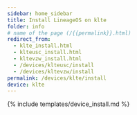 ```yaml
---
sidebar: home_sidebar
title: Install LineageOS on klte
folder: info
# name of the page (/{{permalink}}.html)
redirect_from:
  - klte_install.html
  - klteusc_install.html
  - kltevzw_install.html
  - /devices/klteusc/install
  - /devices/kltevzw/install
permalink: /devices/klte/install
device: klte
---
```

{% include templates/device_install.md %}
